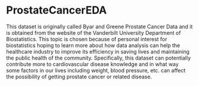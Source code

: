 # ProstateCancerEDA

This dataset is originally called Byar and Greene Prostate Cancer Data and it is obtained from the 
website of the Vanderbilt University Department of Biostatistics. This topic is chosen because of 
personal interest for biostatistics hoping to learn more about how data analysis can help the healthcare 
industry to improve its efficiency in saving lives and maintaining the public health of the community. 
Specifically, this dataset can potentially contribute more to cardiovascular disease knowledge and in 
what way some factors in our lives including weight, blood pressure, etc. can affect the possibility of 
getting prostate cancer or related disease. 

